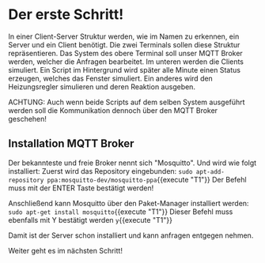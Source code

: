 # Der erste Schritt!
In einer Client-Server Struktur werden, wie im Namen zu erkennen, ein Server und ein Client benötigt.
Die zwei Terminals sollen diese Struktur repräsentieren.
Das System des obere Terminal soll unser MQTT Broker werden, welcher die Anfragen bearbeitet.
Im unteren werden die Clients simuliert. Ein Script im Hintergrund wird später alle Minute einen Status erzeugen, welches das Fenster simuliert.
Ein anderes wird den Heizungsregler simulieren und deren Reaktion ausgeben.

ACHTUNG: Auch wenn beide Scripts auf dem selben System ausgeführt werden soll die Kommunikation dennoch über den MQTT Broker geschehen!

## Installation MQTT Broker
Der bekannteste und freie Broker nennt sich "Mosquitto". Und wird wie folgt installiert:
Zuerst wird das Repository eingebunden:
`sudo apt-add-repository ppa:mosquitto-dev/mosquitto-ppa`{{execute "T1"}}
Der Befehl muss mit der ENTER Taste bestätigt werden!

Anschließend kann Mosquitto über den Paket-Manager installiert werden:
`sudo apt-get install mosquitto`{{execute "T1"}}
Dieser Befehl muss ebenfalls mit Y bestätigt werden
`y`{{execute "T1"}}

Damit ist der Server schon installiert und kann anfragen entgegen nehmen.

Weiter geht es im nächsten Schritt!

